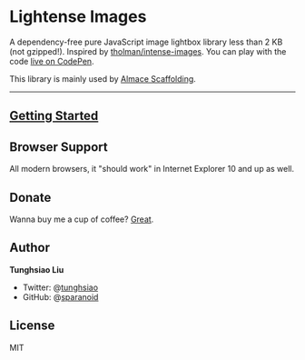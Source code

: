 # Lightense Images

A dependency-free pure JavaScript image lightbox library less than 2 KB (not gzipped!). Inspired by [tholman/intense-images](https://github.com/tholman/intense-images). You can play with the code [live on CodePen](http://codepen.io/sparanoid/pen/yOJyjV).

This library is mainly used by [Almace Scaffolding](https://github.com/sparanoid/almace-scaffolding).

-----

## [Getting Started](http://sparanoid.com/work/lightense-images/)

## Browser Support

All modern browsers, it "should work" in Internet Explorer 10 and up as well.

## Donate

Wanna buy me a cup of coffee? [Great](http://sparanoid.com/donate/).

## Author

**Tunghsiao Liu**

- Twitter: @[tunghsiao](http://twitter.com/tunghsiao)
- GitHub: @[sparanoid](http://github.com/sparanoid)

## License

MIT
